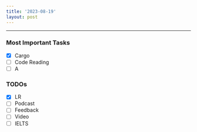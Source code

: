 ```yaml
---
title: '2023-08-19'
layout: post
---
```


---

### Most Important Tasks

- [x] Cargo
- [ ] Code Reading
- [ ] A

### TODOs

- [x] LR
- [ ] Podcast
- [ ] Feedback
- [ ] Video
- [ ] IELTS
